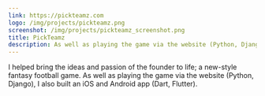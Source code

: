 ```yaml
---
link: https://pickteamz.com
logo: /img/projects/pickteamz.png
screenshot: /img/projects/pickteamz_screenshot.png
title: PickTeamz
description: As well as playing the game via the website (Python, Django), I also built an iOS and Android app (Dart, Flutter).
---
```


I helped bring the ideas and passion of the founder to life; a new-style fantasy
football game. As well as playing the game via the website (Python, Django), I also
built an iOS and Android app (Dart, Flutter).
